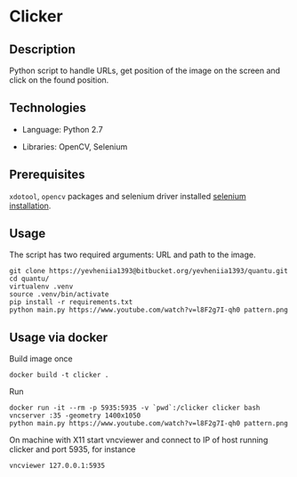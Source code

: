 # Clicker

## Description

Python script to handle URLs, get position of the image on the screen and
click on the found position.

## Technologies

- Language: Python 2.7

- Libraries: OpenCV, Selenium

## Prerequisites

`xdotool`, `opencv` packages and selenium driver installed
[selenium installation](https://github.com/SeleniumHQ/selenium/blob/master/py/docs/source/index.rst).

## Usage

The script has two required arguments: URL and path to the image.

```
git clone https://yevheniia1393@bitbucket.org/yevheniia1393/quantu.git
cd quantu/
virtualenv .venv
source .venv/bin/activate
pip install -r requirements.txt
python main.py https://www.youtube.com/watch?v=l8F2g7I-qh0 pattern.png
```

## Usage via docker

Build image once

```
docker build -t clicker .
```

Run


```
docker run -it --rm -p 5935:5935 -v `pwd`:/clicker clicker bash
vncserver :35 -geometry 1400x1050
python main.py https://www.youtube.com/watch?v=l8F2g7I-qh0 pattern.png
```

On machine with X11 start vncviewer and connect to IP of host running clicker and port 5935, for instance

```
vncviewer 127.0.0.1:5935
```
